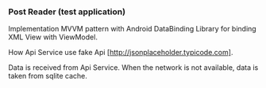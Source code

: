 ### Post Reader (test application)

Implementation MVVM pattern with Android DataBinding Library for binding XML View with ViewModel.

How Api Service use fake Api [http://jsonplaceholder.typicode.com].

Data is received from Api Service. When the network is not available, data is taken from sqlite cache.

